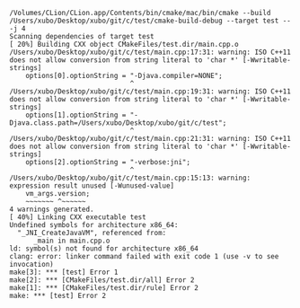 	/Volumes/CLion/CLion.app/Contents/bin/cmake/mac/bin/cmake --build /Users/xubo/Desktop/xubo/git/c/test/cmake-build-debug --target test -- -j 4
	Scanning dependencies of target test
	[ 20%] Building CXX object CMakeFiles/test.dir/main.cpp.o
	/Users/xubo/Desktop/xubo/git/c/test/main.cpp:17:31: warning: ISO C++11 does not allow conversion from string literal to 'char *' [-Wwritable-strings]
	    options[0].optionString = "-Djava.compiler=NONE";
	                              ^
	/Users/xubo/Desktop/xubo/git/c/test/main.cpp:19:31: warning: ISO C++11 does not allow conversion from string literal to 'char *' [-Wwritable-strings]
	    options[1].optionString = "-Djava.class.path=/Users/xubo/Desktop/xubo/git/c/test";
	                              ^
	/Users/xubo/Desktop/xubo/git/c/test/main.cpp:21:31: warning: ISO C++11 does not allow conversion from string literal to 'char *' [-Wwritable-strings]
	    options[2].optionString = "-verbose:jni";
	                              ^
	/Users/xubo/Desktop/xubo/git/c/test/main.cpp:15:13: warning: expression result unused [-Wunused-value]
	    vm_args.version;
	    ~~~~~~~ ^~~~~~~
	4 warnings generated.
	[ 40%] Linking CXX executable test
	Undefined symbols for architecture x86_64:
	  "_JNI_CreateJavaVM", referenced from:
	      _main in main.cpp.o
	ld: symbol(s) not found for architecture x86_64
	clang: error: linker command failed with exit code 1 (use -v to see invocation)
	make[3]: *** [test] Error 1
	make[2]: *** [CMakeFiles/test.dir/all] Error 2
	make[1]: *** [CMakeFiles/test.dir/rule] Error 2
	make: *** [test] Error 2
